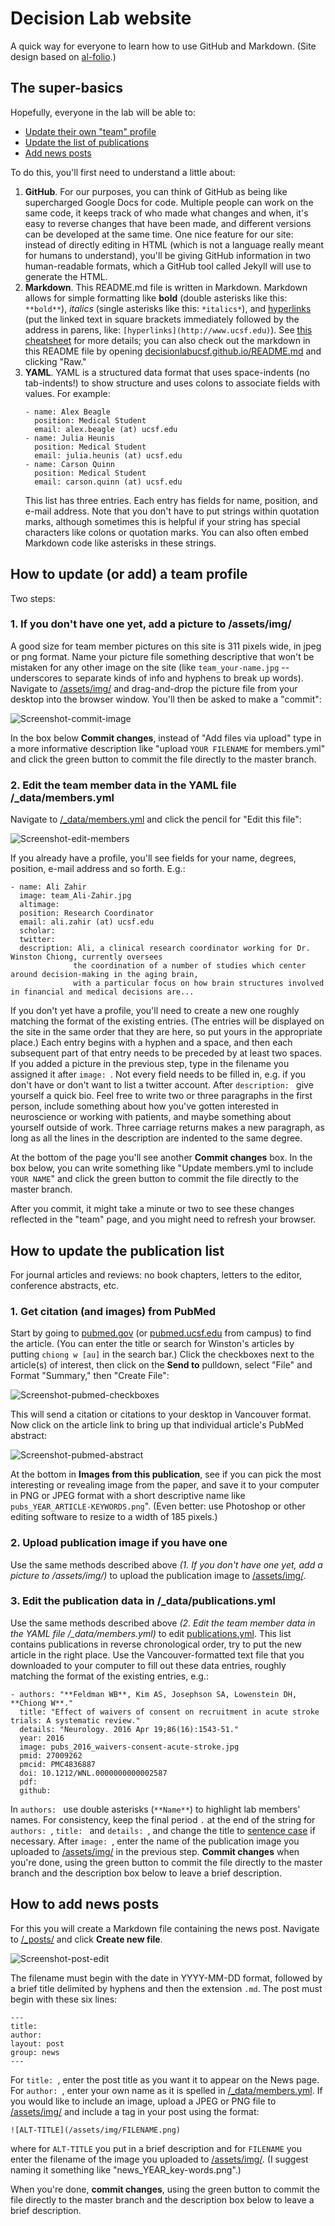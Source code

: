 # Decision Lab website

A quick way for everyone to learn how to use GitHub and Markdown. (Site design based on [al-folio](https://github.com/alshedivat/al-folio).)

## The super-basics
Hopefully, everyone in the lab will be able to:
- [Update their own "team" profile](#how-to-update-or-add-a-team-profile)
- [Update the list of publications](#how-to-update-the-publication-list)
- [Add news posts](#how-to-add-news-posts)

To do this, you'll first need to understand a little about: 
1. **GitHub**. For our purposes, you can think of GitHub as being like supercharged Google Docs for code. Multiple people can work on the same code, it keeps track of who made what changes and when, it's easy to reverse changes that have been made, and different versions can be developed at the same time. One nice feature for our site: instead of directly editing in HTML (which is not a language really meant for humans to understand), you'll be giving GitHub information in two human-readable formats, which a GitHub tool called Jekyll will use to generate the HTML. 
2. **Markdown**. This README.md file is written in Markdown. Markdown allows for simple formatting like **bold** (double asterisks like this: `**bold**`), *italics* (single asterisks like this: `*italics*`), and [hyperlinks](http://www.ucsf.edu) (put the linked text in square brackets immediately followed by the address in parens, like: `[hyperlinks](http://www.ucsf.edu)`). See [this cheatsheet](https://github.com/adam-p/markdown-here/wiki/Markdown-Cheatsheet) for more details; you can also check out the markdown in this README file by opening [decisionlabucsf.github.io/README.md](https://github.com/decisionlabucsf/decisionlabucsf.github.io/blob/master/README.md) and clicking "Raw."
3. **YAML**. YAML is a structured data format that uses space-indents (no tab-indents!) to show structure and uses colons to associate fields with values. For example:
    ```
    - name: Alex Beagle
      position: Medical Student
      email: alex.beagle (at) ucsf.edu
    - name: Julia Heunis
      position: Medical Student
      email: julia.heunis (at) ucsf.edu
    - name: Carson Quinn
      position: Medical Student
      email: carson.quinn (at) ucsf.edu
    ```
    This list has three entries. Each entry has fields for name, position, and e-mail address. Note that you don't have to put strings within quotation marks, although sometimes this is helpful if your string has special characters like colons or quotation marks. You can also often embed Markdown code like asterisks in these strings. 
    
## How to update (or add) a team profile
Two steps:
### 1. If you don't have one yet, add a picture to /assets/img/
A good size for team member pictures on this site is 311 pixels wide, in jpeg or png format. Name your picture file something descriptive that won't be mistaken for any other image on the site (like `team_your-name.jpg` -- underscores to separate kinds of info and hyphens to break up words). Navigate to [/assets/img/](https://github.com/decisionlabucsf/decisionlabucsf.github.io/tree/master/assets/img) and drag-and-drop the picture file from your desktop into the browser window. You'll then be asked to make a "commit":

![Screenshot-commit-image](/assets/img/site_readme-02-commit-image.png)

In the box below **Commit changes**, instead of "Add files via upload" type in a more informative description like "upload `YOUR FILENAME` for members.yml" and click the green button to commit the file directly to the master branch.

### 2. Edit the team member data in the YAML file /_data/members.yml
Navigate to [/_data/members.yml](https://github.com/decisionlabucsf/decisionlabucsf.github.io/blob/master/_data/members.yml) and click the pencil for "Edit this file":

![Screenshot-edit-members](/assets/img/site_readme-01-edit-data-members.png)

If you already have a profile, you'll see fields for your name, degrees, position, e-mail address and so forth. E.g.:

```
- name: Ali Zahir
  image: team_Ali-Zahir.jpg
  altimage: 
  position: Research Coordinator
  email: ali.zahir (at) ucsf.edu
  scholar: 
  twitter: 
  description: Ali, a clinical research coordinator working for Dr. Winston Chiong, currently oversees 
              the coordination of a number of studies which center around decision-making in the aging brain, 
              with a particular focus on how brain structures involved in financial and medical decisions are...
```
If you don't yet have a profile, you'll need to create a new one roughly matching the format of the existing entries. (The entries will be displayed on the site in the same order that they are here, so put yours in the appropriate place.) Each entry begins with a hyphen and a space, and then each subsequent part of that entry needs to be preceded by at least two spaces. If you added a picture in the previous step, type in the filename you assigned it after `image: `. Not every field needs to be filled in, e.g. if you don't have or don't want to list a twitter account. After `description: ` give yourself a quick bio. Feel free to write two or three paragraphs in the first person, include something about how you've gotten interested in neuroscience or working with patients, and maybe something about yourself outside of work. Three carriage returns makes a new paragraph, as long as all the lines in the description are indented to the same degree. 

At the bottom of the page you'll see another **Commit changes** box. In the box below, you can write something like "Update members.yml to include `YOUR NAME`" and click the green button to commit the file directly to the master branch. 

After you commit, it might take a minute or two to see these changes reflected in the "team" page, and you might need to refresh your browser. 

## How to update the publication list

For journal articles and reviews: no book chapters, letters to the editor, conference abstracts, etc.

### 1. Get citation (and images) from PubMed
Start by going to [pubmed.gov](http://pubmed.gov) (or [pubmed.ucsf.edu](http://pubmed.ucsf.edu) from campus) to find the article. (You can enter the title or search for Winston's articles by putting `chiong w [au]` in the search bar.) Click the checkboxes next to the article(s) of interest, then click on the **Send to** pulldown, select "File" and Format "Summary," then "Create File":

![Screenshot-pubmed-checkboxes](/assets/img/site_readme-04-pubmedexport.png)

This will send a citation or citations to your desktop in Vancouver format. Now click on the article link to bring up that individual article's PubMed abstract:

![Screenshot-pubmed-abstract](/assets/img/site_readme-03-pubmed.png)

At the bottom in **Images from this publication**, see if you can pick the most interesting or revealing image from the paper, and save it to your computer in PNG or JPEG format with a short descriptive name like `pubs_YEAR_ARTICLE-KEYWORDS.png`". (Even better: use Photoshop or other editing software to resize to a width of 185 pixels.)

### 2. Upload publication image if you have one
Use the same methods described above *(1. If you don't have one yet, add a picture to /assets/img/)* to upload the publication image to [/assets/img/](https://github.com/decisionlabucsf/decisionlabucsf.github.io/tree/master/assets/img). 

### 3. Edit the publication data in /_data/publications.yml
Use the same methods described above *(2. Edit the team member data in the YAML file /_data/members.yml)* to edit [publications.yml](https://github.com/decisionlabucsf/decisionlabucsf.github.io/blob/master/_data/publications.yml). This list contains publications in reverse chronological order, try to put the new article in the right place. Use the Vancouver-formatted text file that you downloaded to your computer to fill out these data entries, roughly matching the format of the existing entries, e.g.:
```
- authors: "**Feldman WB**, Kim AS, Josephson SA, Lowenstein DH, **Chiong W**."
  title: "Effect of waivers of consent on recruitment in acute stroke trials: A systematic review."
  details: "Neurology. 2016 Apr 19;86(16):1543-51."
  year: 2016
  image: pubs_2016_waivers-consent-acute-stroke.jpg
  pmid: 27009262
  pmcid: PMC4836887
  doi: 10.1212/WNL.0000000000002587 
  pdf:
  github:
```
In `authors: ` use double asterisks (`**Name**`) to highlight lab members' names. For consistency, keep the final period `.` at the end of the string for `authors: `, `title: ` and `details: `, and change the title to [sentence case](https://en.wikipedia.org/wiki/Letter_case#Sentence_case) if necessary. After `image: `, enter the name of the publication image you uploaded to [/assets/img/](https://github.com/decisionlabucsf/decisionlabucsf.github.io/tree/master/assets/img) in the previous step. **Commit changes** when you're done, using the green button to commit the file directly to the master branch and the description box below to leave a brief description. 

## How to add news posts
For this you will create a Markdown file containing the news post. Navigate to [/_posts/](https://github.com/decisionlabucsf/decisionlabucsf.github.io/tree/master/_posts) and click **Create new file**. 

![Screenshot-post-edit](/assets/img/site_readme-05-create-post.png)

The filename must begin with the date in YYYY-MM-DD format, followed by a brief title delimited by hyphens and then the extension `.md`. The post must begin with these six lines:
```
---
title: 
author: 
layout: post
group: news
---
```
For `title: `, enter the post title as you want it to appear on the News page. For `author: `, enter your own name as it is spelled in [/_data/members.yml](https://github.com/decisionlabucsf/decisionlabucsf.github.io/blob/master/_data/members.yml). If you would like to include an image, upload a JPEG or PNG file to [/assets/img/](https://github.com/decisionlabucsf/decisionlabucsf.github.io/tree/master/assets/img) and include a tag in your post using the format:
```
![ALT-TITLE](/assets/img/FILENAME.png)
```
where for `ALT-TITLE` you put in a brief description and for `FILENAME` you enter the filename of the image you uploaded to [/assets/img/](https://github.com/decisionlabucsf/decisionlabucsf.github.io/tree/master/assets/img). (I suggest naming it something like "news_YEAR_key-words.png".)

When you're done, **commit changes**, using the green button to commit the file directly to the master branch and the description box below to leave a brief description.


